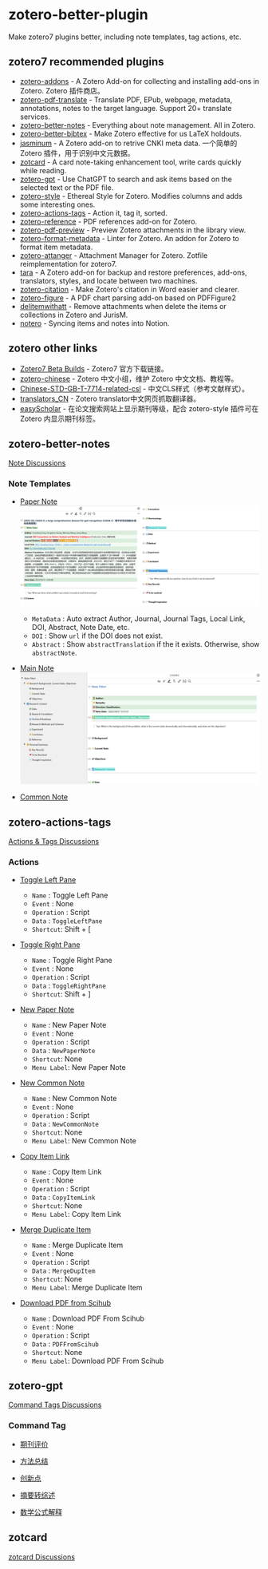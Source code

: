 # zotero-better-plugin

Make zotero7 plugins better, including note templates, tag actions, etc.

## zotero7 recommended plugins

- [zotero-addons](https://github.com/syt2/zotero-addons) - A Zotero Add-on for collecting and installing add-ons in Zotero. Zotero 插件商店。
- [zotero-pdf-translate](https://github.com/windingwind/zotero-pdf-translate) - Translate PDF, EPub, webpage, metadata, annotations, notes to the target language. Support 20+ translate services.
- [zotero-better-notes](https://github.com/windingwind/zotero-better-notes) - Everything about note management. All in Zotero.
- [zotero-better-bibtex](https://github.com/retorquere/zotero-better-bibtex) - Make Zotero effective for us LaTeX holdouts.
- [jasminum](https://github.com/l0o0/jasminum) - A Zotero add-on to retrive CNKI meta data. 一个简单的 Zotero 插件，用于识别中文元数据。
- [zotcard](https://github.com/018/zotcard) - A card note-taking enhancement tool, write cards quickly while reading.
- [zotero-gpt](https://github.com/MuiseDestiny/zotero-gpt) - Use ChatGPT to search and ask items based on the selected text or the PDF file.
- [zotero-style](https://github.com/MuiseDestiny/zotero-style) - Ethereal Style for Zotero. Modifies columns and adds some interesting ones.
- [zotero-actions-tags](https://github.com/windingwind/zotero-actions-tags) - Action it, tag it, sorted.
- [zotero-reference](https://github.com/MuiseDestiny/zotero-reference) - PDF references add-on for Zotero.
- [zotero-pdf-preview](https://github.com/windingwind/zotero-pdf-preview) - Preview Zotero attachments in the library view.
- [zotero-format-metadata](https://github.com/northword/zotero-format-metadata) - Linter for Zotero. An addon for Zotero to format item metadata.
- [zotero-attanger](https://github.com/MuiseDestiny/zotero-attanger) - Attachment Manager for Zotero. Zotfile reimplementation for zotero7.
- [tara](https://github.com/l0o0/tara) - A Zotero add-on for backup and restore preferences, add-ons, translators, styles, and locate between two machines.
- [zotero-citation](https://github.com/MuiseDestiny/zotero-citation) - Make Zotero's citation in Word easier and clearer.
- [zotero-figure](https://github.com/MuiseDestiny/zotero-figure) - A PDF chart parsing add-on based on PDFFigure2
- [delitemwithatt](https://github.com/redleafnew/delitemwithatt) - Remove attachments when delete the items or collections in Zotero and JurisM.
- [notero](https://github.com/dvanoni/notero) - Syncing items and notes into Notion.

## zotero other links

- [Zotero7 Beta Builds](https://www.zotero.org/support/beta_builds) - Zotero7 官方下载链接。
- [zotero-chinese](https://zotero-chinese.com) - Zotero 中文小组，维护 Zotero 中文文档、教程等。
- [Chinese-STD-GB-T-7714-related-csl](https://github.com/redleafnew/Chinese-STD-GB-T-7714-related-csl) - 中文CLS样式（参考文献样式）。
- [translators_CN](https://github.com/l0o0/translators_CN) - Zotero translator中文网页抓取翻译器。
- [easyScholar](https://www.easyscholar.cc) - 在论文搜索网站上显示期刊等级，配合 zotero-style 插件可在 Zotero 内显示期刊标签。

## zotero-better-notes

[Note Discussions](https://github.com/windingwind/zotero-better-notes/discussions)

### Note Templates

- [Paper Note](./zotero-better-notes/[Item]PaperNote.md)
  ![Paper Note](./imgs/PaperNote.png)
  - `MetaData` : Auto extract Author, Journal, Journal Tags, Local Link, DOI, Abstract, Note Date, etc.
  - `DOI` : Show `url` if the DOI does not exist.
  - `Abstract` : Show `abstractTranslation` if the it exists. Otherwise, show `abstractNote`.

- [Main Note](./zotero-better-notes/[Text]MainNote.md)
  ![Main Note](./imgs/MainNote.png)

- [Common Note](./zotero-better-notes/[Text]CommonNote.md)

## zotero-actions-tags

[Actions & Tags Discussions](https://github.com/windingwind/zotero-actions-tags/discussions)

### Actions

- [Toggle Left Pane](./zotero-actions-tags/ToggleLeftPane)
  - `Name` : Toggle Left Pane
  - `Event` : None
  - `Operation` : Script
  - `Data` : `ToggleLeftPane`
  - `Shortcut`: Shift + [

- [Toggle Right Pane](./zotero-actions-tags/ToggleRightPane)
  - `Name` : Toggle Right Pane
  - `Event` : None
  - `Operation` : Script
  - `Data` : `ToggleRightPane`
  - `Shortcut`: Shift + ]

- [New Paper Note](./zotero-actions-tags/NewPaperNote)
  - `Name` : New Paper Note
  - `Event` : None
  - `Operation` : Script
  - `Data` : `NewPaperNote`
  - `Shortcut`: None
  - `Menu Label`: New Paper Note

- [New Common Note](./zotero-actions-tags/NewCommonNote)
  - `Name` : New Common Note
  - `Event` : None
  - `Operation` : Script
  - `Data` : `NewCommonNote`
  - `Shortcut`: None
  - `Menu Label`: New Common Note

- [Copy Item Link](./zotero-actions-tags/CopyItemLink)
  - `Name` : Copy Item Link
  - `Event` : None
  - `Operation` : Script
  - `Data` : `CopyItemLink`
  - `Shortcut`: None
  - `Menu Label`: Copy Item Link

- [Merge Duplicate Item](./zotero-actions-tags/MergeDupItem)
  - `Name` : Merge Duplicate Item
  - `Event` : None
  - `Operation` : Script
  - `Data` : `MergeDupItem`
  - `Shortcut`: None
  - `Menu Label`: Merge Duplicate Item

- [Download PDF from Scihub](./zotero-actions-tags/PDFFromScihub)
  - `Name` : Download PDF From Scihub
  - `Event` : None
  - `Operation` : Script
  - `Data` : `PDFFromScihub`
  - `Shortcut`: None
  - `Menu Label`: Download PDF From Scihub

## zotero-gpt

[Command Tags Discussions](https://github.com/MuiseDestiny/zotero-gpt/discussions)

### Command Tag

- [期刊评价](./zotero-gpt/JournalEvaluation)

- [方法总结](./zotero-gpt/MethodSummary)

- [创新点](./zotero-gpt/Innovation)

- [摘要转综述](./zotero-gpt/AbstractToReview)

- [数学公式解释](./zotero-gpt/MathSolver)

## zotcard

[zotcard Discussions](https://github.com/018/zotcard/discussions/2)
